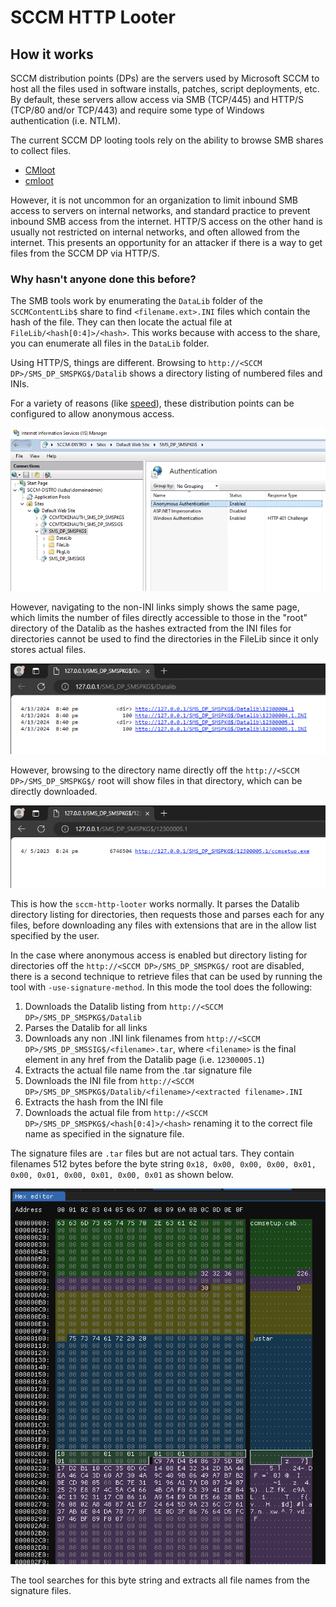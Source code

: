 # SCCM HTTP Looter

## How it works

SCCM distribution points (DPs) are the servers used by Microsoft SCCM to host all the files used in software installs, patches, script deployments, etc.
By default, these servers allow access via SMB (TCP/445) and HTTP/S (TCP/80 and/or TCP/443) and require some type of Windows authentication (i.e. NTLM).

The current SCCM DP looting tools rely on the ability to browse SMB shares to collect files. 

- [CMloot](https://github.com/1njected/CMLoot)
- [cmloot](https://github.com/shelltrail/cmloot)

However, it is not uncommon for an organization to limit inbound SMB access to servers on internal networks, and standard practice to prevent inbound SMB access from the internet. HTTP/S access on the other hand is usually not restricted on internal networks, and often allowed from the internet. This presents an opportunity for an attacker if there is a way to get files from the SCCM DP via HTTP/S.

### Why hasn't anyone done this before?

The SMB tools work by enumerating the `DataLib` folder of the `SCCMContentLib$` share to find `<filename.ext>.INI` files which contain the hash of the file. They can then locate the actual file at `FileLib/<hash[0:4]>/<hash>`. This works because with access to the share, you can enumerate all files in the `DataLib` folder.

Using HTTP/S, things are different. Browsing to `http://<SCCM DP>/SMS_DP_SMSPKG$/Datalib` shows a directory listing of numbered files and INIs. 

For a variety of reasons (like [speed](https://old.reddit.com/r/SCCM/comments/5c4niq/sccm_2012_osd_download_faster_with_anonymous/)), these distribution points can be configured to allow anonymous access. 

![](./imgs/iis-settings.png)

However, navigating to the non-INI links simply shows the same page, which limits the number of files directly accessible to those in the "root" directory of the Datalib as the hashes extracted from the INI files for directories cannot be used to find the directories in the FileLib since it only stores actual files.

![](./imgs/datalib.png)

However, browsing to the directory name directly off the `http://<SCCM DP>/SMS_DP_SMSPKG$/` root will show files in that directory, which can be directly downloaded.

![](./imgs/direct-url.png)

This is how the `sccm-http-looter` works normally. It parses the Datalib directory listing for directories, then requests those and parses each for any files, before downloading any files with extensions that are in the allow list specified by the user.

In the case where anonymous access is enabled but directory listing for directories off the `http://<SCCM DP>/SMS_DP_SMSPKG$/` root are disabled, there is a second technique to retrieve files that can be used by running the tool with `-use-signature-method`. In this mode the tool does the following:

1. Downloads the Datalib listing from `http://<SCCM DP>/SMS_DP_SMSPKG$/Datalib`
2. Parses the Datalib for all links
3. Downloads any non .INI link filenames from `http://<SCCM DP>/SMS_DP_SMSSIG$/<filename>.tar`, where `<filename>` is the final element in any href from the Datalib page (i.e. `12300005.1`)
4. Extracts the actual file name from the .tar signature file
5. Downloads the INI file from `http://<SCCM DP>/SMS_DP_SMSPKG$/Datalib/<filename>/<extracted filename>.INI`
6. Extracts the hash from the INI file
7. Downloads the actual file from `http://<SCCM DP>/SMS_DP_SMSPKG$/<hash[0:4]>/<hash>` renaming it to the correct file name as specified in the signature file.

The signature files are `.tar` files but are not actual tars. They contain filenames 512 bytes before the byte string `0x18, 0x00, 0x00, 0x00, 0x01, 0x00, 0x01, 0x00, 0x01, 0x00, 0x01` as shown below.

![](./imgs/signature-hex.png)

The tool searches for this byte string and extracts all file names from the signature files.
